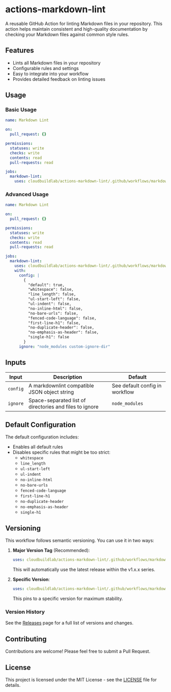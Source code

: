 # actions-markdown-lint

A reusable GitHub Action for linting Markdown files in your repository. This action helps maintain consistent and high-quality documentation by checking your Markdown files against common style rules.

## Features

- Lints all Markdown files in your repository
- Configurable rules and settings
- Easy to integrate into your workflow
- Provides detailed feedback on linting issues

## Usage

### Basic Usage

```yaml
name: Markdown Lint

on:
  pull_request: {}

permissions:
  statuses: write
  checks: write
  contents: read
  pull-requests: read

jobs:
  markdown-lint:
    uses: cloudbuildlab/actions-markdown-lint/.github/workflows/markdown-lint.yml@v1
```

### Advanced Usage

```yaml
name: Markdown Lint

on:
  pull_request: {}

permissions:
  statuses: write
  checks: write
  contents: read
  pull-requests: read

jobs:
  markdown-lint:
    uses: cloudbuildlab/actions-markdown-lint/.github/workflows/markdown-lint.yml@v1
    with:
      config: |
        {
          "default": true,
          "whitespace": false,
          "line_length": false,
          "ul-start-left": false,
          "ul-indent": false,
          "no-inline-html": false,
          "no-bare-urls": false,
          "fenced-code-language": false,
          "first-line-h1": false,
          "no-duplicate-header": false,
          "no-emphasis-as-header": false,
          "single-h1": false
        }
      ignore: "node_modules custom-ignore-dir"
```

## Inputs

| Input | Description | Default |
|-------|-------------|---------|
| `config` | A markdownlint compatible JSON object string | See default config in workflow |
| `ignore` | Space-separated list of directories and files to ignore | `node_modules` |

## Default Configuration

The default configuration includes:

- Enables all default rules
- Disables specific rules that might be too strict:
  - `whitespace`
  - `line_length`
  - `ul-start-left`
  - `ul-indent`
  - `no-inline-html`
  - `no-bare-urls`
  - `fenced-code-language`
  - `first-line-h1`
  - `no-duplicate-header`
  - `no-emphasis-as-header`
  - `single-h1`

## Versioning

This workflow follows semantic versioning. You can use it in two ways:

1. **Major Version Tag** (Recommended):

   ```yaml
   uses: cloudbuildlab/actions-markdown-lint/.github/workflows/markdown-lint.yml@v1
   ```

   This will automatically use the latest release within the v1.x.x series.

2. **Specific Version**:

   ```yaml
   uses: cloudbuildlab/actions-markdown-lint/.github/workflows/markdown-lint.yml@v1.0.1
   ```

   This pins to a specific version for maximum stability.

### Version History

See the [Releases](../../releases) page for a full list of versions and changes.

## Contributing

Contributions are welcome! Please feel free to submit a Pull Request.

## License

This project is licensed under the MIT License - see the [LICENSE](LICENSE) file for details.
